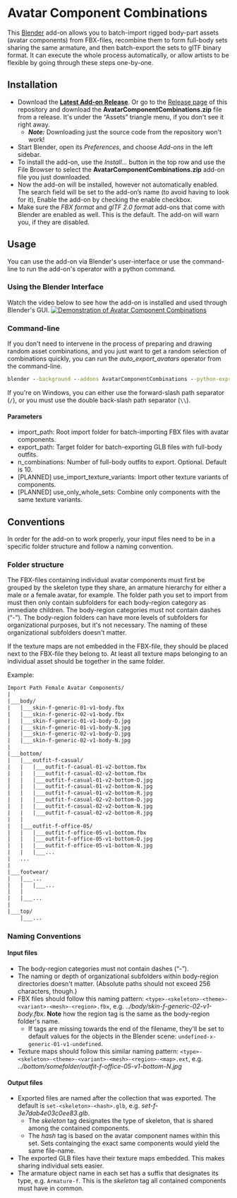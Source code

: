 # Avatar Component Combinations

This [Blender](https://www.blender.org) add-on allows you to batch-import rigged body-part assets (avatar components) from FBX-files, recombine them to form full-body sets sharing the same armature, and then batch-export the sets to glTF binary format.
It can execute the whole process automatically, or allow artists to be flexible by going through these steps one-by-one.

## Installation

- Download the **[Latest Add-on Release](https://github.com/OlafHaag/AvatarComponentCombinations/releases/latest/download/AvatarComponentCombinations.zip)**.
  Or go to the [Release page](https://github.com/OlafHaag/AvatarComponentCombinations/releases) of this repository and download the **AvatarComponentCombinations.zip** file from a release. It's under the “Assets” triangle menu, if you don't see it right away.
  - ***Note:*** Downloading just the source code from the repository won't work!
- Start Blender, open its _Preferences_, and choose _Add-ons_ in the left sidebar.
- To install the add-on, use the _Install…_ button in the top row and use the File Browser to select the **AvatarComponentCombinations.zip** add-on file you just downloaded.
- Now the add-on will be installed, however not automatically enabled.
  The search field will be set to the add-on’s name (to avoid having to look for it), Enable the add-on by checking the enable checkbox.
- Make sure the _FBX format_ and _glTF 2.0 format_ add-ons that come with Blender are enabled as well.
  This is the default.
  The add-on will warn you, if they are disabled.

## Usage

You can use the add-on via Blender's user-interface or use the command-line to run the add-on's operator with a python command.

### Using the Blender Interface

Watch the video below to see how the add-on is installed and used through Blender's GUI.
[![Demonstration of Avatar Component Combinations](http://img.youtube.com/vi/TODO/0.jpg)](http://www.youtube.com/watch?v=TODO "Demonstration of Avatar Component Combinations")

### Command-line

If you don't need to intervene in the process of preparing and drawing random asset combinations, and you just want to get a random selection of combinations quickly, you can run the _auto\_export\_avatars_ operator from the command-line.

```cmd
blender --background --addons AvatarComponentCombinations --python-expr "import bpy;bpy.ops.acc.auto_export_avatars(import_path='path_to/components_root', export_path='path_to/export_folder/', n_combinations=10)"
```

If you're on Windows, you can either use the forward-slash path separator (`/`), or you must use the double back-slash path separator (`\\`).

#### Parameters

- import_path: Root import folder for batch-importing FBX files with avatar components.
- export_path: Target folder for batch-exporting GLB files with full-body outfits.
- n_combinations: Number of full-body outfits to export. Optional. Default is 10.
- [PLANNED] use_import_texture_variants: Import other texture variants of components.
- [PLANNED] use_only_whole_sets: Combine only components with the same texture variants.

## Conventions

In order for the add-on to work properly, your input files need to be in a specific folder structure and follow a naming convention.

### Folder structure

The FBX-files containing individual avatar components must first be grouped by the skeleton type they share, an armature hierarchy for either a male or a female avatar, for example.
The folder path you set to import from must then only contain subfolders for each body-region category as immediate children.
The body-region categories must not contain dashes (“-”).
The body-region folders can have more levels of subfolders for organizational purposes, but it's not necessary.
The naming of these organizational subfolders doesn't matter.

If the texture maps are not embedded in the FBX-file, they should be placed next to the FBX-file they belong to. At least all texture maps belonging to an individual asset should be together in the same folder.

Example:

```txt
Import Path Female Avatar Components/
|
|___body/
|   |___skin-f-generic-01-v1-body.fbx
|   |___skin-f-generic-02-v1-body.fbx
|   |___skin-f-generic-01-v1-body-D.jpg
|   |___skin-f-generic-01-v1-body-N.jpg
|   |___skin-f-generic-02-v1-body-D.jpg
|   |___skin-f-generic-02-v1-body-N.jpg
|
|___bottom/
|   |___outfit-f-casual/
|   |   |___outfit-f-casual-01-v2-bottom.fbx
|   |   |___outfit-f-casual-02-v2-bottom.fbx
|   |   |___outfit-f-casual-01-v2-bottom-D.jpg
|   |   |___outfit-f-casual-01-v2-bottom-N.jpg
|   |   |___outfit-f-casual-01-v2-bottom-R.jpg
|   |   |___outfit-f-casual-02-v2-bottom-D.jpg
|   |   |___outfit-f-casual-02-v2-bottom-N.jpg
|   |   |___outfit-f-casual-02-v2-bottom-R.jpg
|   |
|   |___outfit-f-office-05/
|   |   |___outfit-f-office-05-v1-bottom.fbx
|   |   |___outfit-f-office-05-v1-bottom-D.jpg
|   |   |___outfit-f-office-05-v1-bottom-N.jpg
|   |   |___...
|   ...
|
|___footwear/
|   |___...
|   |   |___...
|   |
|   |___...
|
|___top/
    |___...
```

### Naming Conventions

#### Input files

- The body-region categories must not contain dashes (“-”).
- The naming or depth of organizational subfolders within body-region directories doesn't matter. (Absolute paths should not exceed 256 characters, though.)
- FBX files should follow this naming pattern: `<type>-<skeleton>-<theme>-<variant>-<mesh>-<region>.fbx`, e.g. _../body/skin-f-generic-02-v1-body.fbx_. **Note** how the region tag is the same as the body-region folder's name.
  - If tags are missing towards the end of the filename, they'll be set to default values for the objects in the Blender scene:
`undefined-x-generic-01-v1-undefined`.
- Texture maps should follow this similar naming pattern: `<type>-<skeleton>-<theme>-<variant>-<mesh>-<region>-<map>.ext`, e.g. _../bottom/somefolder/outfit-f-office-05-v1-bottom-N.jpg_

#### Output files

- Exported files are named after the collection that was exported. The default is `set-<skeleton>-<hash>.glb`, e.g. _set-f-3e7dab4e03c0ee83.glb_.
  - The _skeleton_ tag designates the type of skeleton, that is shared among the contained components.
  - The _hash_ tag is based on the avatar component names within this set. Sets containging the exact same components would yield the same file-name.
- The exported GLB files have their texture maps embedded. This makes sharing individual sets easier.
- The armature object name in each set has a suffix that designates its type, e.g. `Armature-f`. This is the _skeleton_ tag all contained components must have in common.
